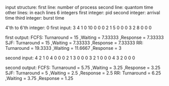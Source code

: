 input structure:
first line: number of process
second line: quantom time
other lines: in each lines 6 integers
first integer: pid
second integer: arrival time
third integer: burst time 

4'th to 6'th integer: 0
first input:
3
4
1 0 10 0 0 0
2 1 5 0 0 0
3 2 8 0 0 0

first output:
FCFS: Turnaround = 15 ,Waiting = 7.33333 ,Response = 7.33333
SJF: Turnaround = 15 ,Waiting = 7.33333 ,Response = 7.33333
RR: Turnaround = 19.3333 ,Waiting = 11.6667 ,Response = 3


second input:
4
2
1 0 4 0 0 0
2 1 3 0 0 0
3 2 1 0 0 0
4 3 2 0 0 0

second output:
FCFS: Turnaround = 5.75 ,Waiting = 3.25 ,Response = 3.25
SJF: Turnaround = 5 ,Waiting = 2.5 ,Response = 2.5
RR: Turnaround = 6.25 ,Waiting = 3.75 ,Response = 1.25
